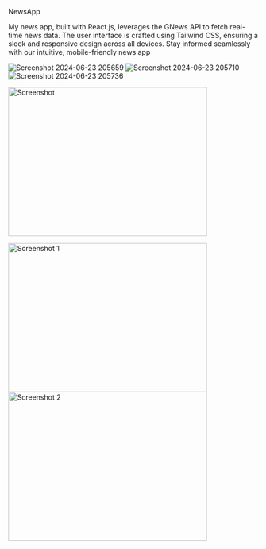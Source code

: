 NewsApp

My news app, built with React.js, leverages the GNews API to fetch real-time news data. The user interface is crafted using Tailwind CSS, ensuring a sleek and responsive design across all devices. Stay informed seamlessly with our intuitive, mobile-friendly news app

![Screenshot 2024-06-23 205659](https://github.com/AnujTiwari-Student/NewsApp/assets/58434371/88929f83-05c6-48e7-ba4a-587f617486b6)
![Screenshot 2024-06-23 205710](https://github.com/AnujTiwari-Student/NewsApp/assets/58434371/48d2868e-e5df-4be4-afd0-3df3e4a91871)
![Screenshot 2024-06-23 205736](https://github.com/AnujTiwari-Student/NewsApp/assets/58434371/0be61029-1345-4c5b-a459-fa72c8d6bec9)

<p>
    <img src="https://github.com/AnujTiwari-Student/NewsApp/assets/58434371/88929f83-05c6-48e7-ba4a-587f617486b6" alt="Screenshot" style="height: 300px; width: 400px;">
</p>
<span>
    <img src="https://github.com/AnujTiwari-Student/NewsApp/blob/main/assets/58434371/48d2868e-e5df-4be4-afd0-3df3e4a91871" alt="Screenshot 1" style="height: 300px; width: 400px;">
</span>
<span>
    <img src="https://github.com/AnujTiwari-Student/NewsApp/blob/main/assets/58434371/0be61029-1345-4c5b-a459-fa72c8d6bec9" alt="Screenshot 2" style="height: 300px; width: 400px;">
</span>




